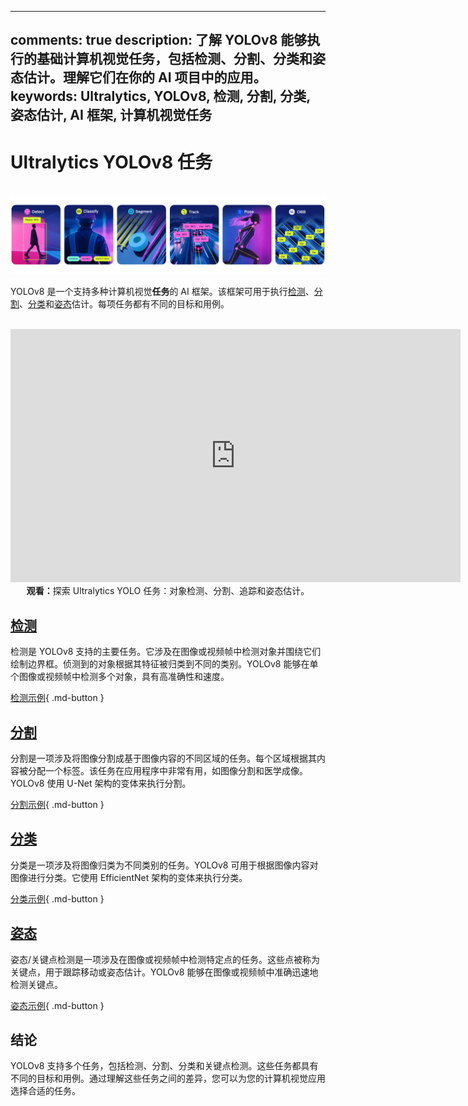 ______________________________________________________________________

## comments: true description: 了解 YOLOv8 能够执行的基础计算机视觉任务，包括检测、分割、分类和姿态估计。理解它们在你的 AI 项目中的应用。 keywords: Ultralytics, YOLOv8, 检测, 分割, 分类, 姿态估计, AI 框架, 计算机视觉任务

# Ultralytics YOLOv8 任务

<br>
<img width="1024" src="https://raw.githubusercontent.com/ultralytics/assets/main/im/banner-tasks.png" alt="Ultralytics YOLO 支持的任务">

YOLOv8 是一个支持多种计算机视觉**任务**的 AI 框架。该框架可用于执行[检测](detect.md)、[分割](segment.md)、[分类](classify.md)和[姿态](pose.md)估计。每项任务都有不同的目标和用例。

<p align="center">
  <br>
  <iframe width="720" height="405" src="https://www.youtube.com/embed/NAs-cfq9BDw"
    title="YouTube 视频播放器" frameborder="0"
    allow="accelerometer; autoplay; clipboard-write; encrypted-media; gyroscope; picture-in-picture; web-share"
    allowfullscreen>
  </iframe>
  <br>
  <strong>观看：</strong>探索 Ultralytics YOLO 任务：对象检测、分割、追踪和姿态估计。
</p>

## [检测](detect.md)

检测是 YOLOv8 支持的主要任务。它涉及在图像或视频帧中检测对象并围绕它们绘制边界框。侦测到的对象根据其特征被归类到不同的类别。YOLOv8 能够在单个图像或视频帧中检测多个对象，具有高准确性和速度。

[检测示例](detect.md){ .md-button }

## [分割](segment.md)

分割是一项涉及将图像分割成基于图像内容的不同区域的任务。每个区域根据其内容被分配一个标签。该任务在应用程序中非常有用，如图像分割和医学成像。YOLOv8 使用 U-Net 架构的变体来执行分割。

[分割示例](segment.md){ .md-button }

## [分类](classify.md)

分类是一项涉及将图像归类为不同类别的任务。YOLOv8 可用于根据图像内容对图像进行分类。它使用 EfficientNet 架构的变体来执行分类。

[分类示例](classify.md){ .md-button }

## [姿态](pose.md)

姿态/关键点检测是一项涉及在图像或视频帧中检测特定点的任务。这些点被称为关键点，用于跟踪移动或姿态估计。YOLOv8 能够在图像或视频帧中准确迅速地检测关键点。

[姿态示例](pose.md){ .md-button }

## 结论

YOLOv8 支持多个任务，包括检测、分割、分类和关键点检测。这些任务都具有不同的目标和用例。通过理解这些任务之间的差异，您可以为您的计算机视觉应用选择合适的任务。
